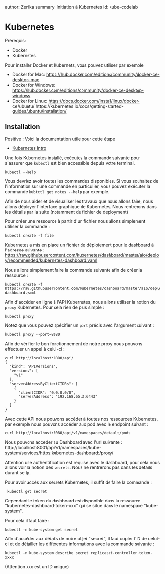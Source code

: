 author: Zenika
summary: Initiation à Kubernetes
id: kube-codelab

# Kubernetes

Prérequis:

- Docker
- Kubernetes

Pour installer Docker et Kubernets, vous pouvez utiliser par exemple

- Docker for Mac: https://hub.docker.com/editions/community/docker-ce-desktop-mac
- Docker for Windows: https://hub.docker.com/editions/community/docker-ce-desktop-windows
- Docker for Linux: 
https://docs.docker.com/install/linux/docker-ce/ubuntu/
https://kubernetes.io/docs/getting-started-guides/ubuntu/installation/

## Installation

Positive
: Voici la documentation utile pour cette étape

- [Kubernetes Intro](https://kubernetes.io/docs/tutorials/kubernetes-basics/)


Une fois Kubernetes installé, exécutez la commande suivante pour s'assurer que `kubectl` est bien accessible depuis votre terminal. 

```shell
kubectl --help
```
Vous devriez avoir toutes les commandes disponibles. Si vous souhaitez de l'information sur une commande en particulier, vous pouvez exécuter la commande `kubtctl get notes --help` par exemple. 

Afin de nous aider et de visualiser les travaux que nous allons faire, nous allons déployer l'interface graphique de Kubernetes. Nous rentrerons dans les détails par la suite (notamment du fichier de deployment)

Pour créer une ressource à partir d'un fichier nous allons simplement utiliser la commande :

```shell
kubectl create -f file
```

Kubernetes a mis en place un fichier de déploiement pour le dashboard à l'adresse suivante : https://raw.githubusercontent.com/kubernetes/dashboard/master/aio/deploy/recommended/kubernetes-dashboard.yaml

Nous allons simplement faire la commande suivante afin de créer la ressource : 

```shell
kubectl create -f https://raw.githubusercontent.com/kubernetes/dashboard/master/aio/deploy/recommended/kubernetes-dashboard.yaml
```

Afin d'accéder en ligne à l'API Kubernetes, nous allons utiliser la notion du `proxy` Kubernetes. Pour cela rien de plus simple : 

```shell
kubectl proxy
```

Notez que vous pouvez spécifier un `port` précis avec l'argument suivant :

```shell
kubectl proxy --port=8080
```

Afin de vérifier le bon fonctionnement de notre proxy nous pouvons effectuer un appel à celui-ci : 

```shell
curl http://localhost:8080/api/            
{
  "kind": "APIVersions",
  "versions": [
    "v1"
  ],
  "serverAddressByClientCIDRs": [
    {
      "clientCIDR": "0.0.0.0/0",
      "serverAddress": "192.168.65.3:6443"
    }
  ]
}
```

Avec cette API nous pouvons accéder à toutes nos ressources Kubernetes, par exemple nous pouvons accéder aux pod avec le endpoint suivant : 

```shell
curl http://localhost:8080/api/v1/namespaces/default/pods
```

Nous pouvons acceder au Dashboard avec l'url suivante : 
http://localhost:8001/api/v1/namespaces/kube-system/services/https:kubernetes-dashboard:/proxy/ 


Attention une authentification est requise avec le dashboard, pour cela nous allons voir la notion des `secrets`. Nous ne rentrerons pas dans les détails durant se tp.

Pour avoir accès aux secrets Kubernetes, il suffit de faire la commande :

```shell
 kubectl get secret
```

Cependant le token du dashboard est disponible dans la ressource "kubernetes-dashboard-token-xxx" qui se situe dans le namespace "kube-system".

Pour cela il faut faire :

```shell
kubectl -n kube-system get secret
```

Afin d'accéder aux détails de notre objet "secret", il faut copier l'ID de celui-ci et de détailler les différentes informations avec la commande suivante : 

```shell
kubectl -n kube-system describe secret replicaset-controller-token-xxxx
```

(Attention xxx est un ID unique)
